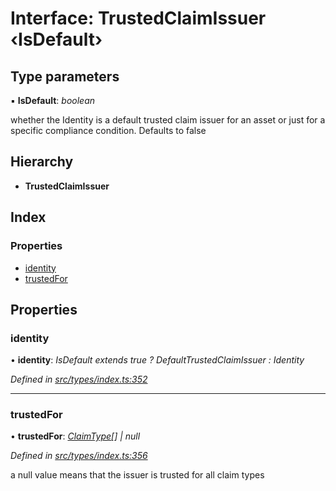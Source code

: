 # Interface: TrustedClaimIssuer ‹**IsDefault**›

## Type parameters

▪ **IsDefault**: *boolean*

whether the Identity is a default trusted claim issuer for an asset or just
  for a specific compliance condition. Defaults to false

## Hierarchy

* **TrustedClaimIssuer**

## Index

### Properties

* [identity](trustedclaimissuer.md#identity)
* [trustedFor](trustedclaimissuer.md#trustedfor)

## Properties

###  identity

• **identity**: *IsDefault extends true ? DefaultTrustedClaimIssuer : Identity*

*Defined in [src/types/index.ts:352](https://github.com/PolymathNetwork/polymesh-sdk/blob/38ee8078/src/types/index.ts#L352)*

___

###  trustedFor

• **trustedFor**: *[ClaimType](../enums/claimtype.md)[] | null*

*Defined in [src/types/index.ts:356](https://github.com/PolymathNetwork/polymesh-sdk/blob/38ee8078/src/types/index.ts#L356)*

a null value means that the issuer is trusted for all claim types
